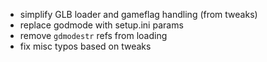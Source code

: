 * simplify GLB loader and gameflag handling (from tweaks)
* replace godmode with setup.ini params
* remove `gdmodestr` refs from loading
* fix misc typos based on tweaks